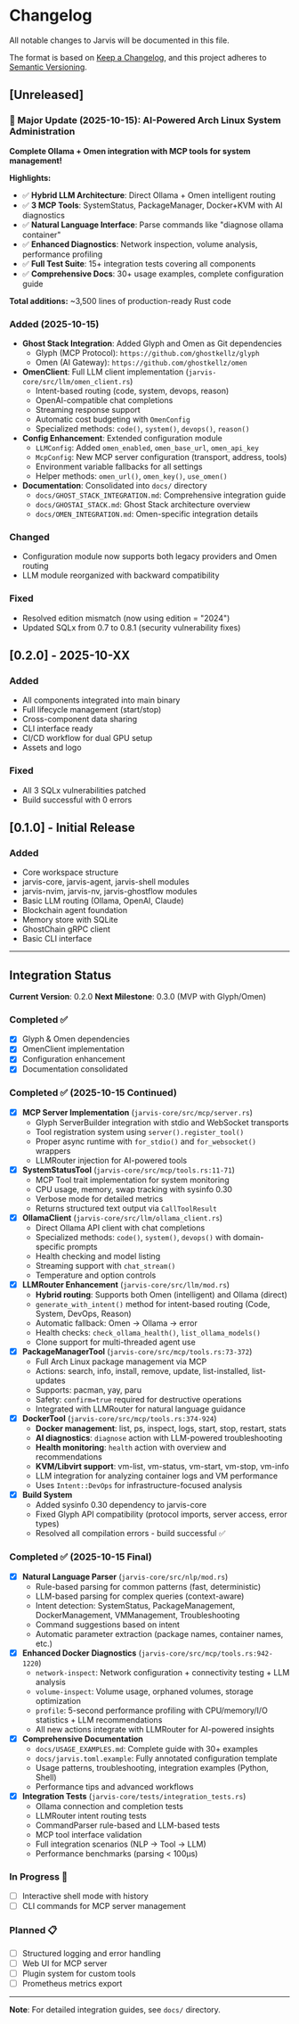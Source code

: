 # Changelog

All notable changes to Jarvis will be documented in this file.

The format is based on [Keep a Changelog](https://keepachangelog.com/en/1.0.0/),
and this project adheres to [Semantic Versioning](https://semver.org/spec/v2.0.0.html).

## [Unreleased]

### 🎉 Major Update (2025-10-15): AI-Powered Arch Linux System Administration

**Complete Ollama + Omen integration with MCP tools for system management!**

**Highlights:**
- ✅ **Hybrid LLM Architecture**: Direct Ollama + Omen intelligent routing
- ✅ **3 MCP Tools**: SystemStatus, PackageManager, Docker+KVM with AI diagnostics
- ✅ **Natural Language Interface**: Parse commands like "diagnose ollama container"
- ✅ **Enhanced Diagnostics**: Network inspection, volume analysis, performance profiling
- ✅ **Full Test Suite**: 15+ integration tests covering all components
- ✅ **Comprehensive Docs**: 30+ usage examples, complete configuration guide

**Total additions:** ~3,500 lines of production-ready Rust code

### Added (2025-10-15)
- **Ghost Stack Integration**: Added Glyph and Omen as Git dependencies
  - Glyph (MCP Protocol): `https://github.com/ghostkellz/glyph`
  - Omen (AI Gateway): `https://github.com/ghostkellz/omen`
- **OmenClient**: Full LLM client implementation (`jarvis-core/src/llm/omen_client.rs`)
  - Intent-based routing (code, system, devops, reason)
  - OpenAI-compatible chat completions
  - Streaming response support
  - Automatic cost budgeting with `OmenConfig`
  - Specialized methods: `code()`, `system()`, `devops()`, `reason()`
- **Config Enhancement**: Extended configuration module
  - `LLMConfig`: Added `omen_enabled`, `omen_base_url`, `omen_api_key`
  - `McpConfig`: New MCP server configuration (transport, address, tools)
  - Environment variable fallbacks for all settings
  - Helper methods: `omen_url()`, `omen_key()`, `use_omen()`
- **Documentation**: Consolidated into `docs/` directory
  - `docs/GHOST_STACK_INTEGRATION.md`: Comprehensive integration guide
  - `docs/GHOSTAI_STACK.md`: Ghost Stack architecture overview
  - `docs/OMEN_INTEGRATION.md`: Omen-specific integration details

### Changed
- Configuration module now supports both legacy providers and Omen routing
- LLM module reorganized with backward compatibility

### Fixed
- Resolved edition mismatch (now using edition = "2024")
- Updated SQLx from 0.7 to 0.8.1 (security vulnerability fixes)

## [0.2.0] - 2025-10-XX

### Added
- All components integrated into main binary
- Full lifecycle management (start/stop)
- Cross-component data sharing
- CLI interface ready
- CI/CD workflow for dual GPU setup
- Assets and logo

### Fixed
- All 3 SQLx vulnerabilities patched
- Build successful with 0 errors

## [0.1.0] - Initial Release

### Added
- Core workspace structure
- jarvis-core, jarvis-agent, jarvis-shell modules
- jarvis-nvim, jarvis-nv, jarvis-ghostflow modules
- Basic LLM routing (Ollama, OpenAI, Claude)
- Blockchain agent foundation
- Memory store with SQLite
- GhostChain gRPC client
- Basic CLI interface

---

## Integration Status

**Current Version**: 0.2.0
**Next Milestone**: 0.3.0 (MVP with Glyph/Omen)

### Completed ✅
- [x] Glyph & Omen dependencies
- [x] OmenClient implementation
- [x] Configuration enhancement
- [x] Documentation consolidated

### Completed ✅ (2025-10-15 Continued)
- [x] **MCP Server Implementation** (`jarvis-core/src/mcp/server.rs`)
  - Glyph ServerBuilder integration with stdio and WebSocket transports
  - Tool registration system using `server().register_tool()`
  - Proper async runtime with `for_stdio()` and `for_websocket()` wrappers
  - LLMRouter injection for AI-powered tools
- [x] **SystemStatusTool** (`jarvis-core/src/mcp/tools.rs:11-71`)
  - MCP Tool trait implementation for system monitoring
  - CPU usage, memory, swap tracking with sysinfo 0.30
  - Verbose mode for detailed metrics
  - Returns structured text output via `CallToolResult`
- [x] **OllamaClient** (`jarvis-core/src/llm/ollama_client.rs`)
  - Direct Ollama API client with chat completions
  - Specialized methods: `code()`, `system()`, `devops()` with domain-specific prompts
  - Health checking and model listing
  - Streaming support with `chat_stream()`
  - Temperature and option controls
- [x] **LLMRouter Enhancement** (`jarvis-core/src/llm/mod.rs`)
  - **Hybrid routing**: Supports both Omen (intelligent) and Ollama (direct)
  - `generate_with_intent()` method for intent-based routing (Code, System, DevOps, Reason)
  - Automatic fallback: Omen → Ollama → error
  - Health checks: `check_ollama_health()`, `list_ollama_models()`
  - Clone support for multi-threaded agent use
- [x] **PackageManagerTool** (`jarvis-core/src/mcp/tools.rs:73-372`)
  - Full Arch Linux package management via MCP
  - Actions: search, info, install, remove, update, list-installed, list-updates
  - Supports: pacman, yay, paru
  - Safety: `confirm=true` required for destructive operations
  - Integrated with LLMRouter for natural language guidance
- [x] **DockerTool** (`jarvis-core/src/mcp/tools.rs:374-924`)
  - **Docker management**: list, ps, inspect, logs, start, stop, restart, stats
  - **AI diagnostics**: `diagnose` action with LLM-powered troubleshooting
  - **Health monitoring**: `health` action with overview and recommendations
  - **KVM/Libvirt support**: vm-list, vm-status, vm-start, vm-stop, vm-info
  - LLM integration for analyzing container logs and VM performance
  - Uses `Intent::DevOps` for infrastructure-focused analysis
- [x] **Build System**
  - Added sysinfo 0.30 dependency to jarvis-core
  - Fixed Glyph API compatibility (protocol imports, server access, error types)
  - Resolved all compilation errors - build successful ✅

### Completed ✅ (2025-10-15 Final)
- [x] **Natural Language Parser** (`jarvis-core/src/nlp/mod.rs`)
  - Rule-based parsing for common patterns (fast, deterministic)
  - LLM-based parsing for complex queries (context-aware)
  - Intent detection: SystemStatus, PackageManagement, DockerManagement, VMManagement, Troubleshooting
  - Command suggestions based on intent
  - Automatic parameter extraction (package names, container names, etc.)
- [x] **Enhanced Docker Diagnostics** (`jarvis-core/src/mcp/tools.rs:942-1220`)
  - `network-inspect`: Network configuration + connectivity testing + LLM analysis
  - `volume-inspect`: Volume usage, orphaned volumes, storage optimization
  - `profile`: 5-second performance profiling with CPU/memory/I/O statistics + LLM recommendations
  - All new actions integrate with LLMRouter for AI-powered insights
- [x] **Comprehensive Documentation**
  - `docs/USAGE_EXAMPLES.md`: Complete guide with 30+ examples
  - `docs/jarvis.toml.example`: Fully annotated configuration template
  - Usage patterns, troubleshooting, integration examples (Python, Shell)
  - Performance tips and advanced workflows
- [x] **Integration Tests** (`jarvis-core/tests/integration_tests.rs`)
  - Ollama connection and completion tests
  - LLMRouter intent routing tests
  - CommandParser rule-based and LLM-based tests
  - MCP tool interface validation
  - Full integration scenarios (NLP → Tool → LLM)
  - Performance benchmarks (parsing < 100μs)

### In Progress 🚧
- [ ] Interactive shell mode with history
- [ ] CLI commands for MCP server management

### Planned 📋
- [ ] Structured logging and error handling
- [ ] Web UI for MCP server
- [ ] Plugin system for custom tools
- [ ] Prometheus metrics export

---

**Note**: For detailed integration guides, see `docs/` directory.
